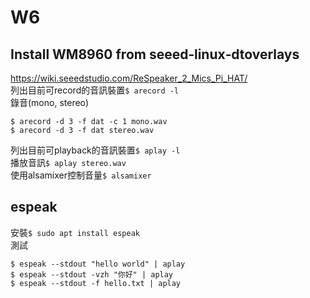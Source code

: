 # W6
## Install WM8960 from seeed‐linux‐dtoverlays
https://wiki.seeedstudio.com/ReSpeaker_2_Mics_Pi_HAT/  
列出目前可record的音訊裝置`$ arecord -l`  
錄音(mono, stereo)
```
$ arecord ‐d 3 ‐f dat ‐c 1 mono.wav
$ arecord ‐d 3 ‐f dat stereo.wav
```
列出目前可playback的音訊裝置`$ aplay ‐l`  
播放音訊`$ aplay stereo.wav`  
使用alsamixer控制音量`$ alsamixer`  
## espeak
安裝`$ sudo apt install espeak`  
測試
```
$ espeak ‐‐stdout "hello world" | aplay
$ espeak ‐‐stdout ‐vzh "你好" | aplay
$ espeak ‐‐stdout ‐f hello.txt | aplay
```  

